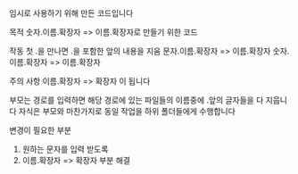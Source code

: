 임시로 사용하기 위해 만든 코드입니다


목적
숫자.이름.확장자 => 이름.확장자로 만들기 위한 코드

작동
첫 .을 만나면 .을 포함한 앞의 내용을 지움
문자.이름.확장자 => 이름.확장자
숫자.이름.확장자 => 이름.확장자

주의 사항
이름.확장자 => 확장자 이 됩니다

부모는 경로를 입력하면 해당 경로에 있는 파일들의 이름중에 .앞의 글자들을 다 지웁니다
자식은 부모와 마찬가지로 동일 작업을 하위 폴더들에게 수행합니다

변경이 필요한 부분
1. 원하는 문자를 입력 받도록
2. 이름.확장자 => 확장자 부분 해결
